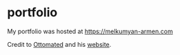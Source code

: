 # portfolio
My portfolio was hosted at https://melkumyan-armen.com

Credit to [Ottomated](https://github.com/ottomated) and his [website](https://github.com/ottomated/portfolio).
